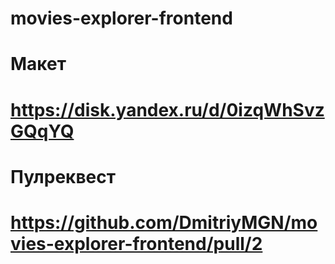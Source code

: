 # movies-explorer-frontend

# Макет
# https://disk.yandex.ru/d/0izqWhSvzGQqYQ

# Пулреквест
# https://github.com/DmitriyMGN/movies-explorer-frontend/pull/2